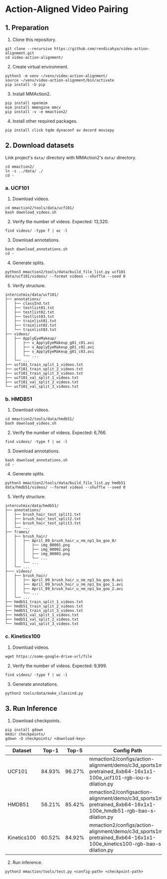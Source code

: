 # Action-Aligned Video Pairing

## 1. Preparation

1. Clone this repository.

```shell
git clone --recursive https://github.com/rendicahya/video-action-alignment.git
cd video-action-alignment/
```

2. Create virtual environment.

```shell
python3 -m venv ~/venv/video-action-alignment/
source ~/venv/video-action-alignment/bin/activate
pip install -U pip
```

3. Install MMAction2.

```shell
pip install openmim
mim install mmengine mmcv
pip install -v -e mmaction2/
```

4. Install other required packages.

```shell
pip install click tqdm dynaconf av decord moviepy
```

## 2. Download datasets

Link project's `data/` directory with MMAction2's `data/` directory.

```shell
cd mmaction2/
ln -s ../data/ ./
cd -
```

### a. UCF101

1. Download videos.

```shell
cd mmaction2/tools/data/ucf101/
bash download_videos.sh
```

2. Verify the number of videos. Expected: 13,320.

```shell
find videos/ -type f | wc -l
```

3. Download annotations.

```shell
bash download_annotations.sh
cd -
```

4. Generate splits.

```shell
python3 mmaction2/tools/data/build_file_list.py ucf101 data/ucf101/videos/ --format videos --shuffle --seed 0
```

5. Verify structure.

```shell
intercutmix/data/ucf101/
├── annotations/
│   ├── classInd.txt
│   ├── testlist01.txt
│   ├── testlist02.txt
│   ├── testlist03.txt
│   ├── trainlist01.txt
│   ├── trainlist02.txt
│   └── trainlist03.txt
├── videos/
│   ├── ApplyEyeMakeup/
│   │   ├── v_ApplyEyeMakeup_g01_c01.avi
│   │   ├── v_ApplyEyeMakeup_g01_c02.avi
│   │   ├── v_ApplyEyeMakeup_g01_c03.avi
│   │   └── ...
│   └── ...
├── ucf101_train_split_1_videos.txt
├── ucf101_train_split_2_videos.txt
├── ucf101_train_split_3_videos.txt
├── ucf101_val_split_1_videos.txt
├── ucf101_val_split_2_videos.txt
└── ucf101_val_split_3_videos.txt
```

### b. HMDB51

1. Download videos.

```shell
cd mmaction2/tools/data/hmdb51/
bash download_videos.sh
```

2. Verify the number of videos. Expected: 6,766.

```shell
find videos/ -type f | wc -l
```

3. Download annotations.

```shell
bash download_annotations.sh
cd -
```

4. Generate splits.

```shell
python3 mmaction2/tools/data/build_file_list.py hmdb51 data/hmdb51/videos/ --format videos --shuffle --seed 0
```

5. Verify structure.

```shell
intercutmix/data/hmdb51/
├── annotations/
│   ├── brush_hair_test_split1.txt
│   ├── brush_hair_test_split2.txt
│   ├── brush_hair_test_split3.txt
│   └── ...
├── frames/
│   ├── brush_hair/
│   │   ├── April_09_brush_hair_u_nm_np1_ba_goo_0/
│   │   │   ├── img_00001.png
│   │   │   ├── img_00002.png
│   │   │   ├── img_00003.png
│   │   │   └── ...
│   │   └── ...
│   └── ...
├─── videos/
│   ├── brush_hair/
│   │   ├── April_09_brush_hair_u_nm_np1_ba_goo_0.avi
│   │   ├── April_09_brush_hair_u_nm_np1_ba_goo_1.avi
│   │   ├── April_09_brush_hair_u_nm_np1_ba_goo_2.avi
│   │   └── ...
│   └── ...
├── hmdb51_train_split_1_videos.txt
├── hmdb51_train_split_2_videos.txt
├── hmdb51_train_split_3_videos.txt
├── hmdb51_val_split_1_videos.txt
├── hmdb51_val_split_2_videos.txt
└── hmdb51_val_split_3_videos.txt
```

### c. Kinetics100

1. Download videos.

```shell
wget https://some-google-drive-url/file
```

2. Verify the number of videos. Expected: 9,999.

```shell
find videos/ -type f | wc -l
```

3. Generate annotations.

```shell
python3 tools/data/make_classind.py
```

## 3. Run Inference

1. Download checkpoints.

```shell
pip install gdown
mkdir checkpoints/
gdown -O checkpoints/ <download-key>
```

| **Dataset** | **Top-1** | **Top-5** | **Config Path**          | **Checkpoint Path**                  | **Download Key**                  |
|-------------|-----------|-----------|--------------------------|--------------------------------------|-----------------------------------|
| UCF101      |   84.93%  |   96.27%  | mmaction2/configs/action-alignment/demo/c3d_sports1m-pretrained_8xb64-16x1x1-100e_ucf101-rgb-iou-s-dilation.py | checkpoints/ucf101-iou-s-td.pth      | 1c6bC4U6XSNHWX6eedR4QyCF5X46tfv8c |
| HMDB51      |   56.21%  |   85.42%  | mmaction2/configsaction-alignment/demo/c3d_sports1m-pretrained_8xb64-16x1x1-100e_hmdb51-rgb-bao-s-dilation.py | checkpoints/hmdb51-bao-s-td.pth      | 1_-e_Ww9oR5zu8xNmmTmBlfIhN2SbvMDd |
| Kinetics100 |   60.52%  |   84.92%  | mmaction2/configs/action-alignment/demo/c3d_sports1m-pretrained_8xb64-16x1x1-100e_kinetics100-rgb-bao-s-dilation.py | checkpoints/kinetics100-bao-s-td.pth | 10uO-gwM3v2x1enxWUAEp_sMfGqP5TUrr |

2. Run inference.

```shell
python3 mmaction/tools/test.py <config-path> <checkpoint-path>
```